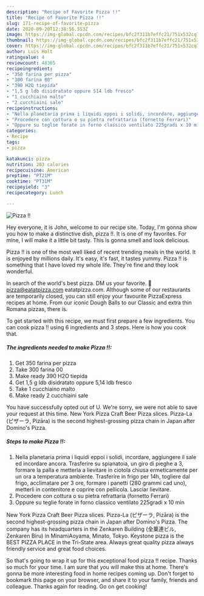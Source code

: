```yaml
---
description: "Recipe of Favorite Pizza !!"
title: "Recipe of Favorite Pizza !!"
slug: 171-recipe-of-favorite-pizza
date: 2020-09-20T12:38:56.553Z
image: https://img-global.cpcdn.com/recipes/bfc2f311b7effc21/751x532cq70/pizza-recipe-main-photo.jpg
thumbnail: https://img-global.cpcdn.com/recipes/bfc2f311b7effc21/751x532cq70/pizza-recipe-main-photo.jpg
cover: https://img-global.cpcdn.com/recipes/bfc2f311b7effc21/751x532cq70/pizza-recipe-main-photo.jpg
author: Luis Holt
ratingvalue: 4
reviewcount: 48365
recipeingredient:
- "350 farina per pizza"
- "300 farina 00"
- "390 H2O tiepida"
- "1,5 g ldb disidratato oppure 514 ldb fresco"
- "1 cucchiaino malto"
- "2 cucchiaini sale"
recipeinstructions:
- "Nella planetaria prima i liquidi eppoi i solidi, incordare, aggiungere il sale ed incordare ancora. Trasferire su spianatoia, un giro di pieghe a 3, formare la palla e metterla a lievitare in ciotola chiusa ermeticamente per un ora a temperatura ambiente. Trasferire in frigo per 14h, togliere dal frigo, acclimatare per 3 ore, formare i panetti (280 grammi cad uno), metterli in contenitore e coprire con pellicola. Lasciar lievitare."
- "Procedere con cottura o su pietra refrattaria (fornetto Ferrari)"
- "Oppure su teglie forate in forno classico ventilato 225gradi x 10 min"
categories:
- Recipe
tags:
- pizza

katakunci: pizza 
nutrition: 203 calories
recipecuisine: American
preptime: "PT21M"
cooktime: "PT31M"
recipeyield: "3"
recipecategory: Lunch

---
```



![Pizza !!](https://img-global.cpcdn.com/recipes/bfc2f311b7effc21/751x532cq70/pizza-recipe-main-photo.jpg)

Hey everyone, it is John, welcome to our recipe site. Today, I'm gonna show you how to make a distinctive dish, pizza !!. It is one of my favorites. For mine, I will make it a little bit tasty. This is gonna smell and look delicious.

Pizza !! is one of the most well liked of recent trending meals in the world. It is enjoyed by millions daily. It's easy, it's fast, it tastes yummy. Pizza !! is something that I have loved my whole life. They're fine and they look wonderful.

In search of the world&#39;s best pizza. DM us your favorite. 📩 pizza@eatatpizza.com eatatpizza.com. Although some of our restaurants are temporarily closed, you can still enjoy your favourite PizzaExpress recipes at home. From our iconic Dough Balls to our Classic and extra thin Romana pizzas, there is.


To get started with this recipe, we must first prepare a few ingredients. You can cook pizza !! using 6 ingredients and 3 steps. Here is how you cook that.

<!--inarticleads1-->

##### The ingredients needed to make Pizza !!:

1. Get 350 farina per pizza
1. Take 300 farina 00
1. Make ready 390 H2O tiepida
1. Get 1,5 g ldb disidratato oppure 5,14 ldb fresco
1. Take 1 cucchiaino malto
1. Make ready 2 cucchiaini sale


You have successfully opted out of U. We&#39;re sorry, we were not able to save your request at this time. New York Pizza Craft Beer Pizza slices. Pizza-La (ピザーラ, Pizāra) is the second highest-grossing pizza chain in Japan after Domino&#39;s Pizza. 

<!--inarticleads2-->

##### Steps to make Pizza !!:

1. Nella planetaria prima i liquidi eppoi i solidi, incordare, aggiungere il sale ed incordare ancora. Trasferire su spianatoia, un giro di pieghe a 3, formare la palla e metterla a lievitare in ciotola chiusa ermeticamente per un ora a temperatura ambiente. Trasferire in frigo per 14h, togliere dal frigo, acclimatare per 3 ore, formare i panetti (280 grammi cad uno), metterli in contenitore e coprire con pellicola. Lasciar lievitare.
1. Procedere con cottura o su pietra refrattaria (fornetto Ferrari)
1. Oppure su teglie forate in forno classico ventilato 225gradi x 10 min


New York Pizza Craft Beer Pizza slices. Pizza-La (ピザーラ, Pizāra) is the second highest-grossing pizza chain in Japan after Domino&#39;s Pizza. The company has its headquarters in the Zenkaren Building (全菓連ビル, Zenkaren Biru) in MinamiAoyama, Minato, Tokyo. Keystone pizza is the BEST PIZZA PLACE in the Tri-State area. Always great quality pizza always friendly service and great food choices. 

So that's going to wrap it up for this exceptional food pizza !! recipe. Thanks so much for your time. I am sure that you will make this at home. There's gonna be more interesting food in home recipes coming up. Don't forget to bookmark this page on your browser, and share it to your family, friends and colleague. Thanks again for reading. Go on get cooking!
